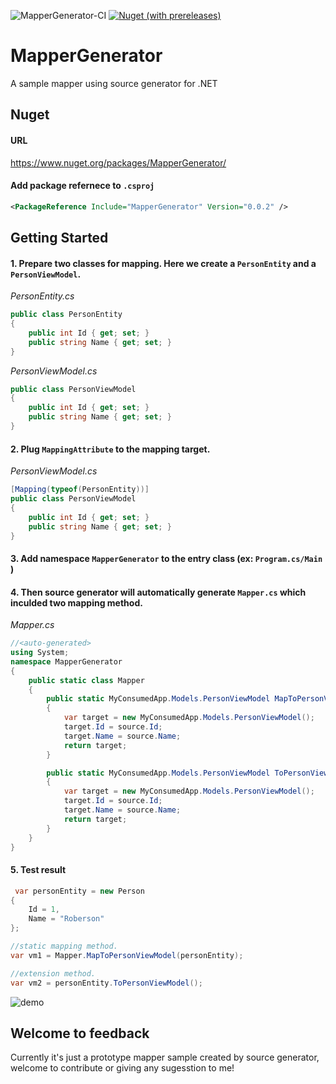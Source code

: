 ![MapperGenerator-CI](https://github.com/robersonliou/MapperGenerator/workflows/MapperGenerator-CI/badge.svg)
[![Nuget (with prereleases)](https://img.shields.io/nuget/vpre/MapperGenerator)](https://www.nuget.org/packages/MapperGenerator)
# MapperGenerator

A sample mapper using source generator for .NET

## Nuget
#### URL
https://www.nuget.org/packages/MapperGenerator/

#### Add package refernece to `.csproj`
``` xml
<PackageReference Include="MapperGenerator" Version="0.0.2" />
```

## Getting Started

#### 1. Prepare two classes for mapping. Here we create a `PersonEntity` and a `PersonViewModel`.

_PersonEntity.cs_
```csharp
public class PersonEntity
{
    public int Id { get; set; }
    public string Name { get; set; }
}
```

_PersonViewModel.cs_
```csharp
public class PersonViewModel
{
    public int Id { get; set; }
    public string Name { get; set; }
}
```

#### 2. Plug `MappingAttribute` to the mapping target.

_PersonViewModel.cs_
```csharp
[Mapping(typeof(PersonEntity))]
public class PersonViewModel
{
    public int Id { get; set; }
    public string Name { get; set; }
}
```

#### 3. Add namespace `MapperGenerator` to the entry class (ex: `Program.cs/Main` )

#### 4. Then source generator will automatically generate `Mapper.cs` which inculded two mapping method.

_Mapper.cs_
```csharp
//<auto-generated>
using System;
namespace MapperGenerator
{
    public static class Mapper
    {
        public static MyConsumedApp.Models.PersonViewModel MapToPersonViewModel(MyConsumedApp.Entities.Person source)
        {
            var target = new MyConsumedApp.Models.PersonViewModel();
            target.Id = source.Id;
            target.Name = source.Name;
            return target;
        }

        public static MyConsumedApp.Models.PersonViewModel ToPersonViewModel(this MyConsumedApp.Entities.Person source)
        {
            var target = new MyConsumedApp.Models.PersonViewModel();
            target.Id = source.Id;
            target.Name = source.Name;
            return target;
        }
    }
}
```

#### 5. Test result
```csharp
 var personEntity = new Person
{
    Id = 1,
    Name = "Roberson"
};

//static mapping method.
var vm1 = Mapper.MapToPersonViewModel(personEntity);

//extension method.
var vm2 = personEntity.ToPersonViewModel();
```

![demo](https://imgur.com/HhXtrkJ)

## Welcome to feedback

Currently it's just a prototype mapper sample created by source generator, welcome to contribute or giving any sugesstion to me!
